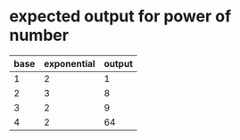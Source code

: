 # expected output for power of number

|base |exponential | output |
|-----|------------|--------|
|1    |2           | 1      |
|2    |3           | 8      |
|3    |2           | 9      |
|4    |2           | 64      |
